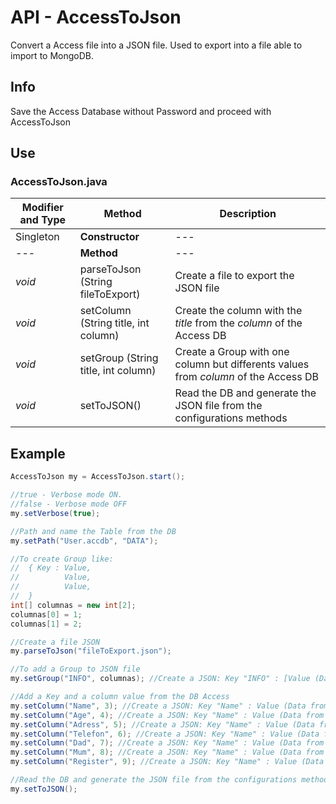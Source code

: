 # API - AccessToJson
Convert a Access file into a JSON file. Used to export into a file able to import to MongoDB.

## Info
Save the Access Database without Password and proceed with AccessToJson

## Use
### AccessToJson.java

| Modifier and Type | Method | Description |
| --- | --- | --- |
| Singleton | **Constructor** | --- |
| --- | **Method** | --- |
| *void* | parseToJson (String fileToExport) | Create a file to export the JSON file |
| *void* | setColumn (String title, int column) | Create the column with the *title* from the *column* of the Access DB |
| *void* | setGroup (String title, int column) | Create a Group with one column but differents values from *column* of the Access DB |
| *void* | setToJSON() | Read the DB and generate the JSON file from the configurations methods |


## Example

```java
AccessToJson my = AccessToJson.start();

//true - Verbose mode ON.
//false - Verbose mode OFF
my.setVerbose(true);

//Path and name the Table from the DB
my.setPath("User.accdb", "DATA");

//To create Group like:
//  { Key : Value,
//          Value,
//          Value,
//  }
int[] columnas = new int[2];
columnas[0] = 1;
columnas[1] = 2;

//Create a file JSON
my.parseToJson("fileToExport.json");

//To add a Group to JSON file
my.setGroup("INFO", columnas); //Create a JSON: Key "INFO" : [Value (Data from column 1), (Data from column 2)]

//Add a Key and a column value from the DB Access
my.setColumn("Name", 3); //Create a JSON: Key "Name" : Value (Data from column 3)
my.setColumn("Age", 4); //Create a JSON: Key "Name" : Value (Data from column 4)
my.setColumn("Adress", 5); //Create a JSON: Key "Name" : Value (Data from column 5)
my.setColumn("Telefon", 6); //Create a JSON: Key "Name" : Value (Data from column 6)
my.setColumn("Dad", 7); //Create a JSON: Key "Name" : Value (Data from column 7)
my.setColumn("Mum", 8); //Create a JSON: Key "Name" : Value (Data from column 8)
my.setColumn("Register", 9); //Create a JSON: Key "Name" : Value (Data from column 9)

//Read the DB and generate the JSON file from the configurations methods
my.setToJSON();
